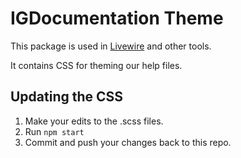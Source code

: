 # IGDocumentation Theme

This package is used in [Livewire](https://github.com/Infragistics/livewire) and other tools.

It contains CSS for theming our help files.

## Updating the CSS

1. Make your edits to the .scss files.
2. Run `npm start`
3. Commit and push your changes back to this repo.